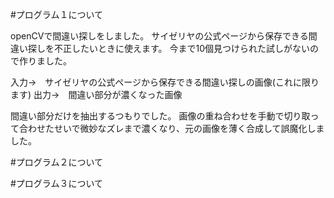 #プログラム１について

openCVで間違い探しをしました。
サイゼリヤの公式ページから保存できる間違い探しを不正したいときに使えます。
今まで10個見つけられた試しがないので作りました。

入力->　サイゼリヤの公式ページから保存できる間違い探しの画像(これに限ります)
出力->　間違い部分が濃くなった画像

間違い部分だけを抽出するつもりでした。
画像の重ね合わせを手動で切り取って合わせたせいで微妙なズレまで濃くなり、元の画像を薄く合成して誤魔化しました。

#プログラム２について


#プログラム３について

